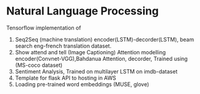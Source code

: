 # Natural Language Processing

Tensorflow implementation of 

1. Seq2Seq (machine translation) encoder(LSTM)-decorder(LSTM), beam search eng-french translation dataset. 
2. Show attend and tell (Image Captioning) Attention modelling encoder(Convnet-VGG),Bahdanua Attention, decorder, 
  Trained using (MS-coco dataset)
3. Sentiment Analysis, 
  Trained on multilayer LSTM on imdb-dataset
4. Template for flask API to hosting in AWS   
5. Loading pre-trained word embeddings (MUSE, glove) 
